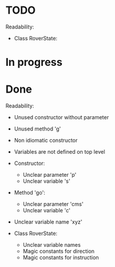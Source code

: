 # TODO
Readability:
- Class RoverState:


# In progress

# Done
Readability:
- Unused constructor without parameter
- Unused method 'g'
- Non idiomatic constructor
- Variables are not defined on top level
- Constructor:
  - Unclear parameter 'p'
  - Unclear variable 's'
- Method 'go':
  - Unclear parameter 'cms'
  - Unclear variable 'c'
- Unclear variable name 'xyz'

- Class RoverState:
  - Unclear variable names
  - Magic constants for direction
  - Magic constants for instruction